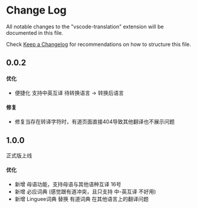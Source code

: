 # Change Log

All notable changes to the "vscode-translation" extension will be documented in this file.

Check [Keep a Changelog](http://keepachangelog.com/) for recommendations on how to structure this file.

## 0.0.2
#### 优化
- 便捷化 支持中英互译
待转换语言 -> 转换后语言

#### 修复
- 修复当存在转译字符时，有道页面直接404导致其他翻译也不展示问题

## 1.0.0
正式版上线
#### 优化
- 新增 母语功能，支持母语与其他语种互译 16号
- 新增 必应词典 (感觉跟有道冲突，且只支持 中-英互译 不好用)
- 新增 Linguee词典 替换 有道词典 在其他语言上的翻译问题